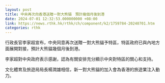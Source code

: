 ```yaml
---
layout: post
title: 中央再次向香港送贈一對大熊貓　預計幾個月後到港
date: 2024-07-01 12:32:53.000000000 +08:00
link: https://news.rthk.hk/rthk/ch/component/k2/1759784-20240701.htm
categories: rthk
---
```


行政長官李家超宣布，中央同意再次送贈一對大熊貓予特區，特區政府已與內地方面展開對接，預計大熊貓幾個月後到港。

李家超對中央政府表示感謝，認為有關安排充分顯示中央對特區的關心和支持。

文化體育及旅遊局局長楊潤雄相信，新一對大熊貓的加入會為香港的旅遊業注入動力。
